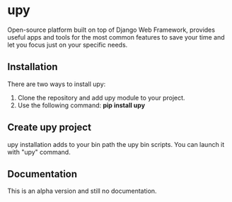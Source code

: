 upy
===

Open-source platform built on top of Django Web Framework, provides useful apps and tools for the most common features to save your time and let you focus just on your specific needs.

## Installation

There are two ways to install upy: <br /> 
1. Clone the repository and add upy module to your project.<br/>
2. Use the following command: <b>pip install upy</b>

## Create upy project

upy installation adds to your bin path the upy bin scripts. You can launch it with "upy" command.


## Documentation

This is an alpha version and still no documentation.